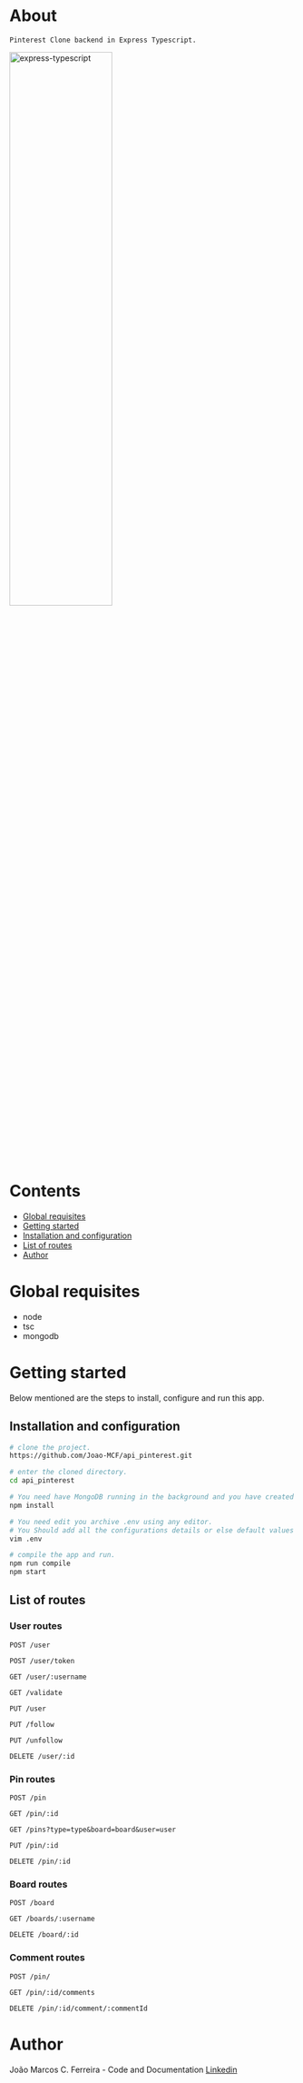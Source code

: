 # About

```
Pinterest Clone backend in Express Typescript.
```

<img alt="express-typescript" src="https://geekyants.github.io/express-typescript/public/images/express-typescript.png" height="50%" width="60%">

# Contents

- [Global requisites](#global-requisites)
- [Getting started](#getting-started)
- [Installation and configuration](#installation-and-configuration)
- [List of routes](#list-of-routes)
- [Author](#author)

# Global requisites

- node
- tsc
- mongodb

# Getting started

Below mentioned are the steps to install, configure and run this app.

## Installation and configuration

```bash
# clone the project.
https://github.com/Joao-MCF/api_pinterest.git

# enter the cloned directory.
cd api_pinterest
```

```bash
# You need have MongoDB running in the background and you have created the database.
npm install

# You need edit you archive .env using any editor.
# You Should add all the configurations details or else default values will be used.
vim .env

# compile the app and run.
npm run compile
npm start
```

## List of routes

### User routes

```http
POST /user
```
```http
POST /user/token
```
```http
GET /user/:username
```
```http
GET /validate
```
```http
PUT /user
```
```http
PUT /follow
```
```http
PUT /unfollow
```
```http
DELETE /user/:id
```

### Pin routes

```http
POST /pin
```
```http
GET /pin/:id
```
```http
GET /pins?type=type&board=board&user=user
```
```http
PUT /pin/:id
```
```http
DELETE /pin/:id
```

### Board routes

```http
POST /board
```
```http
GET /boards/:username
```
```http
DELETE /board/:id
```

### Comment routes

```http
POST /pin/
```
```http
GET /pin/:id/comments
```
```http
DELETE /pin/:id/comment/:commentId
```

# Author

João Marcos C. Ferreira - Code and Documentation [Linkedin](https://www.linkedin.com/in/joao-mcf/)
